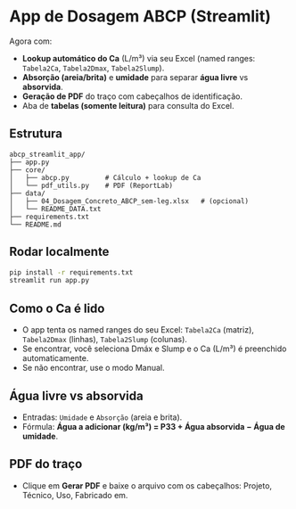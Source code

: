 
# App de Dosagem ABCP (Streamlit)

Agora com:
- **Lookup automático do Ca** (L/m³) via seu Excel (named ranges: `Tabela2Ca`, `Tabela2Dmax`, `Tabela2Slump`).
- **Absorção (areia/brita)** e **umidade** para separar **água livre** vs **absorvida**.
- **Geração de PDF** do traço com cabeçalhos de identificação.
- Aba de **tabelas (somente leitura)** para consulta do Excel.

## Estrutura
```
abcp_streamlit_app/
├── app.py
├── core/
│   ├── abcp.py         # Cálculo + lookup de Ca
│   └── pdf_utils.py    # PDF (ReportLab)
├── data/
│   ├── 04_Dosagem_Concreto_ABCP_sem-leg.xlsx   # (opcional)
│   └── README_DATA.txt
├── requirements.txt
└── README.md
```

## Rodar localmente
```bash
pip install -r requirements.txt
streamlit run app.py
```

## Como o Ca é lido
- O app tenta os named ranges do seu Excel: `Tabela2Ca` (matriz), `Tabela2Dmax` (linhas), `Tabela2Slump` (colunas).
- Se encontrar, você seleciona Dmáx e Slump e o Ca (L/m³) é preenchido automaticamente.
- Se não encontrar, use o modo Manual.

## Água livre vs absorvida
- Entradas: `Umidade` e `Absorção` (areia e brita).
- Fórmula: **Água a adicionar (kg/m³) = P33 + Água absorvida − Água de umidade**.

## PDF do traço
- Clique em **Gerar PDF** e baixe o arquivo com os cabeçalhos: Projeto, Técnico, Uso, Fabricado em.

